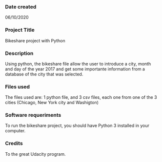 ### Date created
06/10/2020

### Project Title
Bikeshare project with Python

### Description
Using python, the bikeshare file allow the user to introduce a city, month and day of the year 2017 and get some importante information from a database of the city that was selected.

### Files used
The files used are: 1 python file, and 3 csv files, each one from one of the 3 cities (Chicago, New York city and Washigton)

### Software requeriments
To run the bikeshare project, you should have Python 3 installed in your computer.


### Credits
To the great Udacity program.
